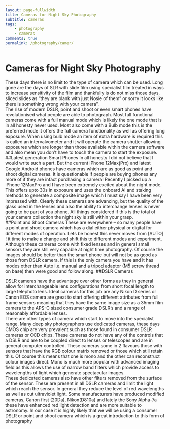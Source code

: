 ```yaml
---
layout: page-fullwidth
title: Cameras for Night Sky Photography
subtitle: cameras 
tags: 
    - photography
    - cameras
comments: true
permalink: /photography/camer/
---
```

# Cameras for Night Sky Photography

These days there is no limit to the type of camera which can be used. 
Long gone are the days of SLR with slide film using specialist film treated in ways to increase sensitivity of the film 
and thankfully is do not miss those days, sliced slides as “they are blank with just Nosie of them” or sorry it 
looks like there is something wrong with your camera”. 
<br/>
The rise of modern DSLR, point and shoot or even smart phones have revolutionised what people are able to photograph. 
Most full functional cameras come with a full manual mode which is likely the one mode that is in all honesty never used. 
Most also come with a Bulb mode this is the preferred mode it offers the full camera functionality as well as offering 
long exposure. When using bulb mode an item of extra hardware is required this is called an intervalvometer and it 
will operate the camera shutter allowing exposures which are longer than those available within the camera software and 
also mean you don’t have to touch the camera to start the exposure. 
<br/>
##Latest generation Smart Phones
In all honesty I did not believe that I would write such a part. But the current iPhone 12Max(Pro) and latest Google Android phones have cameras which are as good as point and shoot digital cameras. It is questionable if people are buying phones any more of if they are infact purchasing a camera! Recently I picked up a iPhone 12MaxPro and I have been extremely excited about the night mode. This offers upto 30s in exposure and uses the onboard AI and staking methods to generate a composite image which I must say I have been very impressed with. Clearly these cameras are advancing, but the quality of the glass used in the lenses and also the ability to interchange lenses is never going to be part of you phone. All things considered if this is the total of your camera collection the night sky is still within your grasp.
<br/>
##Point and Shoot Cameras
These are everywhere – so many people have a point and shoot camera which has a dial either physical or digital for different modes of operation. Lets be honest this never moves from [AUTO] ! it time to make a change and shift this to different modes and experiment. Although these cameras come with fixed lenses and in general small sensors they are still very capable at night time photography. Of course the images should be better than the smart phone but will not be as good as those from DSLR camera. If this is the only camera you have and it has modes other than Auto i.e. manual and a tripod adaptor (M5 screw thread on base) then were good and follow along. 
##DSLR Cameras

DSLR cameras have the advantage over other forms as they in general allow for interchangeable lens configurations from 
short focal length to large telephoto lens. Ideal cameras for this job are any Nikon D series or Canon EOS camera are 
great to start offering different attributes from full frame sensors meaning that they have the same image size as a 
35mm film camera to the APS-C sized consumer grade DSLR’s and a range of reasonably affordable lenses.
<br/>
There are other types of camera which start to move into the specialist range. Many deep sky photographers use dedicated 
cameras, these days CMOS chip are very prevalent such as those found in consumer DSLR cameras or CCD chips. These cameras 
do not have any of the controls that a DSLR and are to be coupled direct to lenses or telescopes and are in general 
computer controlled. These cameras some in 2 flavours those with sensors that have the RGB colour matrix removed or 
those which still retain this. Of course this means that one is mono and the other can reconstruct colour images direct. 
Mono is much more popular with advanced imaging field as this allows the use of narrow band filters which provide access 
to wavelengths of light which generate spectacular images. 
<br/>
These dedicated cameras also have other filters removed from the surface of the sensor. These are present in all DSLR 
cameras and limit the light which reach the sensor. In general they reduce the level of red wavelengths as well as cut 
ultraviolet light. Some manufacturers have produced modified cameras, Canon first (20Da), Nikon(D810a) and lately the 
Sony Alpha-7a these have enhanced red light detection and are more suitable to astronomy. 
In our case it is highly likely that we will be using a consumer DSLR or point and shoot camera which is a great 
introduction to this form of photography

